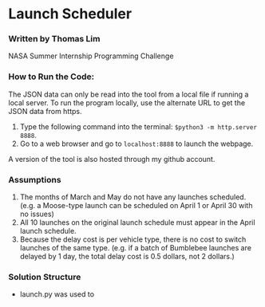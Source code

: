 # Launch Scheduler
### Written by Thomas Lim
NASA Summer Internship Programming Challenge

### How to Run the Code:
The JSON data can only be read into the tool from a local file if running a local server. To run the program locally, use the alternate URL to get the JSON data from https.
1. Type the following command into the terminal: `$python3 -m http.server 8888`.
2. Go to a web browser and go to `localhost:8888` to launch the webpage.

A version of the tool is also hosted through my github account.

### Assumptions
1. The months of March and May do not have any launches scheduled. (e.g. a Moose-type launch can be scheduled on April 1 or April 30 with no issues)
2. All 10 launches on the original launch schedule must appear in the April launch schedule.
3. Because the delay cost is per vehicle type, there is no cost to switch launches of the same type. (e.g. if a batch of Bumblebee launches are delayed by 1 day, the total delay cost is 0.5 dollars, not 2 dollars.)

### Solution Structure
- launch.py was used to
